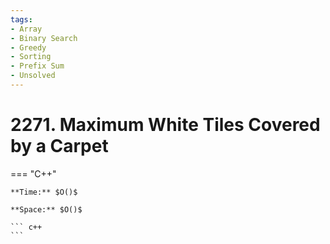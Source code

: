 ```yaml
---
tags:
- Array
- Binary Search
- Greedy
- Sorting
- Prefix Sum
- Unsolved
---
```



# 2271. Maximum White Tiles Covered by a Carpet

=== "C++"

    **Time:** $O()$

    **Space:** $O()$

    ``` c++
    ```